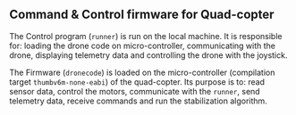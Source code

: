 ## Command & Control firmware for Quad-copter

The Control program (`runner`) is run on the local machine. It is responsible for: loading the drone code on micro-controller, communicating with the drone, displaying telemetry data and controlling the drone with the joystick. 

The Firmware (`dronecode`) is loaded on the micro-controller (compilation target `thumbv6m-none-eabi`) of the quad-copter. Its purpose is to: read sensor data, control the motors, communicate with the `runner`, send telemetry data, receive commands and run the stabilization algorithm.

